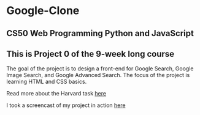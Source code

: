 # Google-Clone

## CS50 Web Programming Python and JavaScript 

## This is Project 0 of the 9-week long course

The goal of the project is to design a front-end for Google Search, Google Image Search, and Google Advanced Search. The focus of the project is learning HTML and CSS basics. 

Read more about the Harvard task [here](https://cs50.harvard.edu/web/2020/projects/0/search/)

I took a screencast of my project in action [here](https://www.youtube.com/watch?v=xi_LKcXlu_Q)




